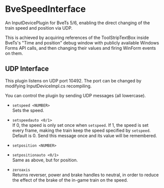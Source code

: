 # BveSpeedInterface

An InputDevicePlugin for BveTs 5/6, enabling the direct changing of the train speed and position via UDP.

This is achieved by acquiring references of the ToolStripTextBox inside BveTs's "Time and position" debug window with publicly available Windows Forms API calls, and then changing their values and firing WinForm events on them.

## UDP Interface

This plugin listens on UDP port 10492. The port can be changed by modifying InputDeviceImpl.cs recompiling.

You can control the plugin by sending UDP messages (all lowercase).

- `setspeed <NUMBER>`  
Sets the speed.

- `setspeedauto <0/1>`  
If 0, the speed is only set once when `setspeed`. If 1, the speed is set every frame, making the train keep the speed specified by `setspeed`. Default is 0. Send this message once and its value will be remembered.

- `setposition <NUMBER>`
- `setpositionauto <0/1>`  
Same as above, but for position.

- `zeroaxis`  
Returns reverser, power and brake handles to neutral, in order to reduce the effect of the brake of the in-game train on the speed.